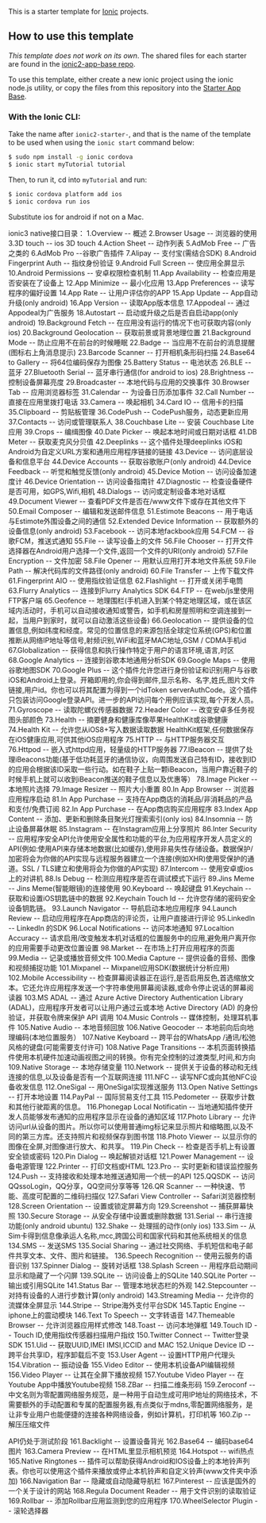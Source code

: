 This is a starter template for [Ionic](http://ionicframework.com/docs/) projects.

## How to use this template

*This template does not work on its own*. The shared files for each starter are found in the [ionic2-app-base repo](https://github.com/ionic-team/ionic2-app-base).

To use this template, either create a new ionic project using the ionic node.js utility, or copy the files from this repository into the [Starter App Base](https://github.com/ionic-team/ionic2-app-base).

### With the Ionic CLI:

Take the name after `ionic2-starter-`, and that is the name of the template to be used when using the `ionic start` command below:

```bash
$ sudo npm install -g ionic cordova
$ ionic start myTutorial tutorial
```

Then, to run it, cd into `myTutorial` and run:

```bash
$ ionic cordova platform add ios
$ ionic cordova run ios
```

Substitute ios for android if not on a Mac.

ionic3 native接口目录：
1.Overview -- 概述
2.Browser Usage -- 浏览器的使用
3.3D touch -- ios 3D touch
4.Action Sheet -- 动作列表
5.AdMob Free -- 广告之类的
6.AdMob Pro --谷歌广告插件
7.Alipay -- 支付宝(需结合SDK)
8.Android Fingerprint Auth -- 指纹身份验证 
9.Android Full Screen -- 使应用全屏显示
10.Android Permissions -- 安卓权限检查机制
11.App Availability -- 检查应用是否安装在了设备上
12.App Minimize -- 最小化应用
13.App Preferences -- 读写程序的偏好设置
14.App Rate -- 让用户评估你的APP
15.App Update -- App自动升级(only android)
16.App Version -- 读取App版本信息
17.Appodeal -- 通过Appodeal为广告服务
18.Autostart -- 启动或升级之后是否自启动app(only android)
19.Background Fetch -- 在应用没有运行的情况下也可获取内容(only ios)
20.Background Geolocation -- 获取前景或背景地理位置
21.Background Mode -- 防止应用不在前台的时候睡眠
22.Badge -- 当应用不在前台的消息提醒(图标右上角消息提示)
23.Barcode Scanner -- 打开相机条形码扫描
24.Base64 to Gallery -- 将64位编码保存为图像
25.Battery Status -- 电池状态
26.BLE -- 蓝牙
27.Bluetooth Serial -- 蓝牙串行通信(for android to ios)
28.Brightness -- 控制设备屏幕亮度
29.Broadcaster -- 本地代码与应用的交换事件
30.Browser Tab -- 应用浏览器标签
31.Calendar -- 为设备日历添加事件
32.Call Number -- 直接在应用里拨打电话
33.Camera -- 唤起相机
34.Card IO -- 信用卡的扫描
35.Clipboard -- 剪贴板管理
36.CodePush -- CodePush服务，动态更新应用
37.Contacts -- 访问或管理联系人
38.Couchbase Lite -- 安装 Couchbase Lite应用
39.Crops -- 编缉图像
40.Date Picker -- 唤起本地时间或日期对话框
41.DB Meter -- 获取麦克风分贝值
42.Deeplinks -- 这个插件处理deeplinks iOS和Android为自定义URL方案和通用应用程序链接的链接
43.Device -- 访问底层设备和信息平台
44.Device Accounts -- 获取谷歌账户(only android)
44.Device Feedback -- 听觉和触觉反馈(only android)
45.Device Motion -- 访问设备加速度计
46.Device Orientation -- 访问设备指南针
47.Diagnostic -- 检查设备硬件是否可用，如GPS,Wifi,相机
48.Dialogs -- 访问或定制设备本地对话框
49.Document Viewer -- 查看PDF文件是否在/www文件下或存在其他文件下
50.Email Composer -- 编辑和发送邮件信息
51.Estimote Beacons -- 用于电话与Estimote外围设备之间的通信
52.Extended Device Information -- 获取额外的设备信息(only android)
53.Facebook -- 访问本地fackbook应用
54.FCM -- 谷歌FCM，推送式通知
55.File -- 读写设备上的文件
56.File Chooser -- 打开文件选择器在Android用户选择一个文件,返回一个文件的URI(only android)
57.File Encryption -- 文件加密
58.File Opener -- 用默认应用打开本地文件系统
59.File Path -- 解决代码库的文件路径(only android)
60.File Transfer -- 上传下载文件
61.Fingerprint AIO -- 使用指纹验证信息
62.Flashlight -- 打开或关闭手电筒
63.Flurry Analytics -- 连接到Flurry Analytics SDK
64.FTP -- 在web/js里使用FTP客户端
65.Geofence -- 地理围栏(手机进入到某个特定地理区域，或在该区域内活动时，手机可以自动接收通知或警告，如手机和房屋照明和空调连接到一起，当用户到家时，就可以自动激活这些设备)
66.Geolocation -- 提供设备的位置信息,例如纬度和经度。常见的位置信息的来源包括全球定位系统(GPS)和位置推断从网络IP地址等信号,射频识别,WiFi和蓝牙MAC地址,GSM / CDMA手机id
67.Globalization -- 获得信息和执行操作特定于用户的语言环境,语言,时区
68.Google Analytics -- 连接到谷歌本地通用分析SDK
69.Google Maps -- 使用谷歌地图SDK
70.Google Plus -- 这个插件允许您进行身份验证和识别用户与谷歌iOS和Android上登录。开箱即用的,你会得到邮件,显示名称、名字,姓氏,图片文件链接,用户id。你也可以将其配置为得到一个idToken serverAuthCode。这个插件只包装访问Google登录API。进一步的API访问每个用例应该实现,每个开发人员。
71.Gyroscope -- 读取陀螺仪传感器数据
72.Header Color -- 改变安卓多任务视图头部颜色
73.Health -- 摘要健身和健康库像苹果HealthKit或谷歌健康
74.Health Kit -- 允许您从iOS8+写入数据读取数据 HealthKit框架,任何数据保存在iOS健康应用,可供其他iOS应用程序
75.HTTP -- 与HTTP服务器交互
76.Httpod -- 嵌入式httpd应用，轻量级的HTTP服务器
77.IBeacon -- 提供了处理iBeacons功能(基于低功耗蓝牙的通信协议，向周围发送自己特有ID，接收到ID的应用会根据该ID采取一些行动。如在鞋子上贴一颗iBeacon，当用户靠近鞋子的时候手机上就可以收到iBeacon推送的鞋子信息以及优惠等）
78.Image Picker -- 本地照片选择
79.Image Resizer -- 照片大小重置
80.In App Browser -- 浏览器应用程序启动
81.In App Purchase -- 支持在App商店的消耗品/非消耗品的产品和支付/免费订阅
82.In App Purchase -- 在App商店购买应用程序
83.Index App Content -- 添加、更新和删除条目聚光灯搜索索引(only ios)
84.Insomnia -- 防止设备屏幕休眠
85.Instagram -- 在Instagram应用上分享照片
86.Inter Security -- 应用程序安全API允许使用安全属性和功能的平台,为应用程序开发人员定义的API(例如:使用API来存储本地数据(比如缓存),使用非易失性存储设备。数据保护/加密将会为你做的API实现与远程服务器建立一个连接(例如XHR)使用受保护的通道。SSL / TLS建立和使用将会为你做的API实现)
87.Intercom -- 使用安卓或ios上的对讲机
88.Is Debug -- 检测应用程序是否在调试模式下运行
89.Jins Meme -- Jins Meme(智能眼镜)的连接使用
90.Keyboard -- 唤起键盘
91.Keychain -- 获取和设置iOS钥匙链中的数据
92.Keychain Touch Id -- 允许您存储的密码安全设备钥匙链。
93.Launch Navigator -- 导航启动本地应用程序
94.Launch Review -- 启动应用程序在App商店的评论页，让用户直接进行评论
95.Linkedln -- Linkedln 的SDK
96.Local Notifications -- 访问本地通知
97.Localtion Accuracy -- 请求启用/改变触发本机对话框的位置服务中的应用,避免用户离开你的应用需要手动更改位置设置
98.Market -- 在市场上打开应用程序的页面
99.Media -- 记录或播放音频文件
100.Media Capture -- 提供设备的音频、图像和视频捕捉功能
101.Mixpanel -- Mixpanel应用SDK(数据统计分析应用)
102.Mobile Accessibility -- 检查屏幕阅读器正在运行,是否启用反色,首选缩放文本。它还允许应用程序发送一个字符串使用屏幕阅读器,或命令停止说话的屏幕阅读器
103.MS ADAL -- 通过 Azure Active Directory Authentication Library (ADAL)，应用程序开发者可以让用户通过云或本地 Active Directory (AD) 的身份验证，并获取令牌来保护 API 调用
104.Music Controls -- 媒体控制，处理耳机事件
105.Native Audio -- 本地音频回放
106.Native Geocoder -- 本地前向后向地理编码(本地位置服务）
107.Native Keyboard -- 跨平台的WhatsApp /通讯/松弛风格的键盘(可能需要支付许可)
108.Native Page Transitions -- 本机页面转换插件使用本机硬件加速动画视图之间的转换。你有完全控制的过渡类型,时间,和方向
109.Native Storage -- 本地存储变量
110.Network -- 提供关于设备的移动和无线连接的信息,以及设备是否有一个互联网连接
111.NFC -- 读写NFC或向其他NFC设备收发信息
112.OneSigal -- 用OneSigal实现推送服务
113.Open Native Settings -- 打开本地设置
114.PayPal -- 国际贸易支付工具
115.Pedometer -- 获取步计数和其他行驶距离的信息。
116.Phonegap Local Notificatin -- 当地通知插件使开发人员能够发布通知的应用程序显示在设备的通知区域
117.Photo Library -- 允许访问url从设备的图片。所以你可以使用普通img标记来显示照片和缩略图,以及不同的第三方库。还支持照片和视频保存到图书馆
118.Photo Viewer -- 以显示你的图像在全屏,对图像进行放大、和共享。
119.Pin Check -- 检查是否手机上有设置安全锁或密码
120.Pin Dialog -- 唤起解锁对话框
121.Power Management -- 设备电源管理
122.Printer -- 打印文档或HTML
123.Pro -- 实时更新和错误监控服务
124.Push -- 支持接收和处理本地推送通知用一个统一的API
125.QQSDK -- 访问QQssoLogin，QQ分享，QQ空间分享等等
126.QR Scanner -- 一种快速、节能、高度可配置的二维码扫描仪
127.Safari View Controller -- Safari浏览器控制
128.Screen Orientation -- 设置或锁定屏幕方向 
129.Screenshot -- 捕获屏幕快照
130.Secure Storage -- 从安全存储中设置或删除数据
131.Serial -- 串行连接功能(only android ubuntu)
132.Shake -- 处理摇的动作(only ios)
133.Sim -- 从Sim卡得到信息像承运人名称,mcc,跨国公司和国家代码和其他系统相关的信息
134.SMS -- 发送SMS
135.Social Sharing -- 通过社交网络、手机短信和电子邮件共享文本、文件、图片和链接。
136.Speech Recognition -- 使用云服务的语音识别
137.Spinner Dialog -- 旋转对话框 
138.Splash Screen -- 用程序启动期间显示和隐藏了一个闪屏
139.SQLite -- 访问设备上的SQLite
140.SQLite Porter -- 输出或引用SQLite
141.Status Bar -- 管理本地状态栏的外观
142.Stepcounter -- 对持有设备的人进行步数计算(only android)
143.Streaming Media -- 允许你的流媒体全屏显示
144.Stripe -- Stripe海外支付平台SDK
145.Taptic Engine -- iphone上的震动模块
146.Text To Speech -- 文字转语音
147.Themeable Browser -- 允许浏览器应用样式修改
148.Toast -- 访问本地弹框
149.Touch ID -- Touch ID,使用指纹传感器扫描用户指纹
150.Twitter Connect -- Twitter登录SDK
151.Uid -- 获取UUID,IMEI IMSI,ICCID and MAC
152.Unique Device ID -- 跨平台共享ID，程序卸载后不变
153.User Agent -- 设置HTTP用户代理头
154.Vibration -- 振动设备
155.Video Editor -- 使用本机设备API编辑视频
156.Video Player -- 让其在全屏下播放视频
157.Youtube Video Player -- 在Youtube App中播放Youtube视频
158.ZBar -- 扫描二维条形码
159.Zeroconf -- 中文名则为零配置网络服务规范，是一种用于自动生成可用IP地址的网络技术，不需要额外的手动配置和专属的配置服务器,有点类似于mdns,零配置网络服务，是让非专业用户也能便捷的连接各种网络设备，例如计算机，打印机等
160.Zip -- 解压压缩文件

API仍处于测试阶段
161.Backlight -- 设置设备背光
162.Base64 -- 编码base64图片
163.Camera Preview -- 在HTML里显示相机预览
164.Hotspot -- wifi热点
165.Native Ringtones -- 插件可以帮助获得Android和IOS设备上的本地铃声列表。你也可以使用这个插件来播放或停止本机铃声和自定义铃声(www文件夹中添加)
166.Navigation Bar -- 隐藏或自动隐藏导航栏
167.Pinterest -- 应该是国外的一个关于设计的网站 
168.Regula Document Reader -- 用于文件识别的读取验证
169.Rollbar -- 添加Rollbar应用监测到您的应用程序
170.WheelSelector Plugin -- 滚轮选择器








